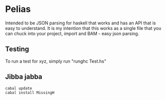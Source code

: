 # Pelias

Intended to be JSON parsing for haskell that works and has an API 
that is easy to understand. It is my intention that this works as a single
file that you can chuck into your project, import and BAM - easy json parsing.

## Testing

To run a test for xyz, simply run "runghc <xyz>Test.hs"

## Jibba jabba

```
cabal update
cabal install MissingH
```
